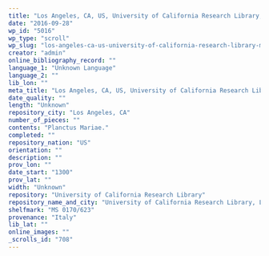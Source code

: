 ```yaml
---
title: "Los Angeles, CA, US, University of California Research Library, MS 0170/623"
date: "2016-09-28"
wp_id: "5016"
wp_type: "scroll"
wp_slug: "los-angeles-ca-us-university-of-california-research-library-ms-0170623"
creator: "admin"
online_bibliography_record: ""
language_1: "Unknown Language"
language_2: ""
lib_lon: ""
meta_title: "Los Angeles, CA, US, University of California Research Library, MS 0170/623"
date_quality: ""
length: "Unknown"
repository_city: "Los Angeles, CA"
number_of_pieces: ""
contents: "Planctus Mariae."
completed: ""
repository_nation: "US"
orientation: ""
description: ""
prov_lon: ""
date_start: "1300"
prov_lat: ""
width: "Unknown"
repository: "University of California Research Library"
repository_name_and_city: "University of California Research Library, Los Angeles CA US"
shelfmark: "MS 0170/623"
provenance: "Italy"
lib_lat: ""
online_images: ""
_scrolls_id: "708"
---
```



